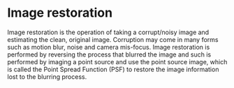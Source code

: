 # Image restoration

Image restoration is the operation of taking a corrupt/noisy
image and estimating the clean, original image. Corruption may come
in many forms such as motion blur, noise and camera mis-focus.
Image restoration is performed by reversing the process that blurred 
the image and such is performed by imaging a point source and use the 
point source image, which is called the Point Spread Function (PSF) 
to restore the image information lost to the blurring process. 